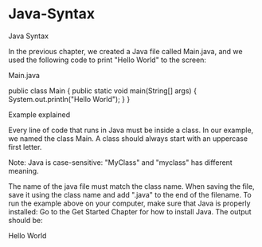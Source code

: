 # Java-Syntax
Java Syntax

In the previous chapter, we created a Java file called Main.java, and we used the following code to print "Hello World" to the screen:

Main.java

public class Main {
  public static void main(String[] args) {
    System.out.println("Hello World");
  }
}

Example explained

Every line of code that runs in Java must be inside a class. In our example, we named the class Main. A class should always start with an uppercase first letter.

Note: Java is case-sensitive: "MyClass" and "myclass" has different meaning.

The name of the java file must match the class name. When saving the file, save it using the class name and add ".java" to the end of the filename. To run the example above on your computer, make sure that Java is properly installed: Go to the Get Started Chapter for how to install Java. The output should be:

Hello World

